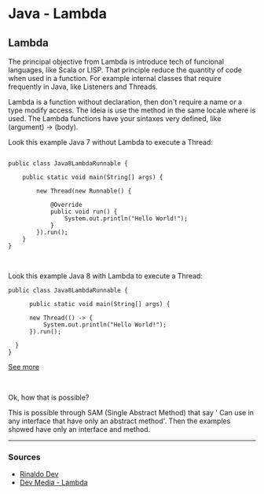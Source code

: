 # Java - Lambda

## Lambda

<p>
	The principal objective from Lambda is introduce tech of funcional languages, like Scala or LISP. That principle reduce the quantity of code when used in a function. For example internal classes that require frequently in Java, like Listeners and Threads.
</p>

<p>
	Lambda is a function without declaration, then don't require a name or a type modify access. The ideia is use the method in the same locale where is used. The Lambda functions have your sintaxes very defined, like (argument) -> (body).
</p>


<p>
	Look this example Java 7 without Lambda to execute a Thread:
</p>

  
```

public class Java8LambdaRunnable {

	public static void main(String[] args) {
		
		new Thread(new Runnable() {
			
			@Override
			public void run() {
				System.out.println("Hello World!");
			}	
		}).run();			
	}
}

```
<br/>

<p>
	Look this example Java 8 with Lambda to execute a Thread:
</p>

  
  ```
  public class Java8LambdaRunnable {

		public static void main(String[] args) {
		
		new Thread(() -> { 
			System.out.println("Hello World!");
		}).run();
		
	}
}

  ```
  
  <a href="https://github.com/gil-son/java/tree/main/8/Lambda/src">See more</a>
  
  <br/>
  
  
 <p>
	Ok, how that is possible?	
</p>
 
<p>
	This is possible through SAM (Single Abstract Method) that say ' Can use in any interface that have only an abstract method'. Then the examples showed have only an interface and method.
</p>  


<hr/>

### Sources

<ul>
	<li>
		<a href="https://www.youtube.com/watch?v=lbCYLgoVpfQ&t=264s">Rinaldo Dev</a>
	</li>
 	<li>
		<a href="https://www.devmedia.com.br/como-usar-funcoes-lambda-em-java/32826">Dev Media - Lambda</a>
	</li>
 </ul>
